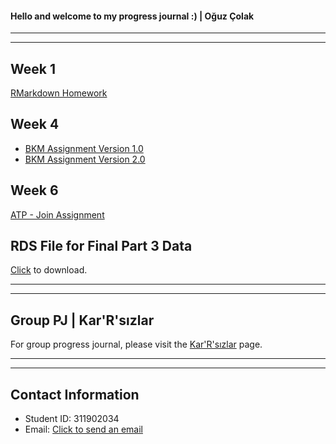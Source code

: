 #### Hello and welcome to my progress journal :) | Oğuz Çolak

-----------------------------------------------------------------------------------------------
-----------------------------------------------------------------------------------------------

## Week 1

[RMarkdown Homework](https://pjournal.github.io/mef03-oguzcolak/oguz-colak-rmarkdown-homework.html)

## Week 4

* [BKM Assignment Version 1.0](https://pjournal.github.io/mef03-oguzcolak/oguz-colak-bkm-assignment.html)
* [BKM Assignment Version 2.0](https://pjournal.github.io/mef03-oguzcolak/oguz-colak-bkm-assignment-2.html)

## Week 6

[ATP - Join Assignment](https://pjournal.github.io/mef03-oguzcolak/week6-lab-join-assignment.html)

## RDS File for Final Part 3 Data

[Click](https://pjournal.github.io/mef03-oguzcolak/Final_Part3_Data.rds) to download.

-----------------------------------------------------------------------------------------------
-----------------------------------------------------------------------------------------------

## Group PJ | Kar'R'sızlar

For group progress journal, please visit the [Kar'R'sızlar](https://pjournal.github.io/mef03g-Kar-R-sizlar/) page.

-----------------------------------------------------------------------------------------------
-----------------------------------------------------------------------------------------------

## Contact Information

* Student ID: 311902034
* Email: [Click to send an email](mailto:colako@mef.edu.tr)
